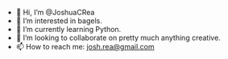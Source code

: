 - 👋 Hi, I’m @JoshuaCRea
- 👀 I’m interested in bagels.
- 🌱 I’m currently learning Python.
- 💞️ I’m looking to collaborate on pretty much anything creative.
- 📫 How to reach me: josh.rea@gmail.com

<!---
JoshuaCRea/JoshuaCRea is a ✨ special ✨ repository because its `README.md` (this file) appears on your GitHub profile.
You can click the Preview link to take a look at your changes.
--->
